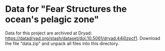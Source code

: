 # Data for "Fear Structures the ocean's pelagic zone"

Data for this project are archived at Dryad: https://datadryad.org/stash/dataset/doi:10.5061/dryad.44j0zpcf1.  Download the file "data.zip" and unpack all files into this directory.
